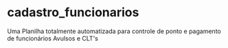 # cadastro_funcionarios
Uma Planilha totalmente automatizada para controle de ponto e pagamento de funcionários Avulsos e CLT's
